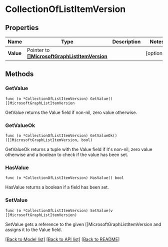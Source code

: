 # CollectionOfListItemVersion

## Properties

Name | Type | Description | Notes
------------ | ------------- | ------------- | -------------
**Value** | Pointer to [**[]MicrosoftGraphListItemVersion**](microsoft.graph.listItemVersion.md) |  | [optional] 

## Methods

### GetValue

`func (o *CollectionOfListItemVersion) GetValue() []MicrosoftGraphListItemVersion`

GetValue returns the Value field if non-nil, zero value otherwise.

### GetValueOk

`func (o *CollectionOfListItemVersion) GetValueOk() ([]MicrosoftGraphListItemVersion, bool)`

GetValueOk returns a tuple with the Value field if it's non-nil, zero value otherwise
and a boolean to check if the value has been set.

### HasValue

`func (o *CollectionOfListItemVersion) HasValue() bool`

HasValue returns a boolean if a field has been set.

### SetValue

`func (o *CollectionOfListItemVersion) SetValue(v []MicrosoftGraphListItemVersion)`

SetValue gets a reference to the given []MicrosoftGraphListItemVersion and assigns it to the Value field.


[[Back to Model list]](../README.md#documentation-for-models) [[Back to API list]](../README.md#documentation-for-api-endpoints) [[Back to README]](../README.md)


